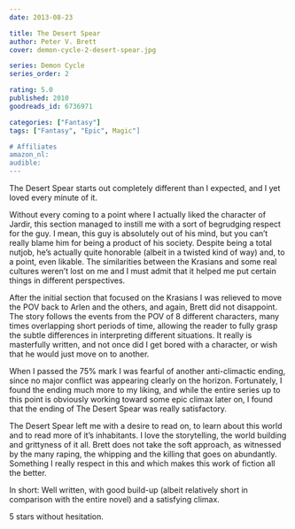 ```yaml
---
date: 2013-08-23

title: The Desert Spear
author: Peter V. Brett
cover: demon-cycle-2-desert-spear.jpg

series: Demon Cycle
series_order: 2

rating: 5.0
published: 2010
goodreads_id: 6736971

categories: ["Fantasy"]
tags: ["Fantasy", "Epic", Magic"]

# Affiliates
amazon_nl: 
audible: 
---
```


The Desert Spear starts out completely different than I expected, and I yet loved every minute of it.

<!--more-->

Without every coming to a point where I actually liked the character of Jardir, this section managed to instill me with a sort of begrudging respect for the guy. I mean, this guy is absolutely out of his mind, but you can’t really blame him for being a product of his society. Despite being a total nutjob, he’s actually quite honorable (albeit in a twisted kind of way) and, to a point, even likable. The similarities between the Krasians and some real cultures weren’t lost on me and I must admit that it helped me put certain things in different perspectives.

After the initial section that focused on the Krasians I was relieved to move the POV back to Arlen and the others, and again, Brett did not disappoint. The story follows the events from the POV of 8 different characters, many times overlapping short periods of time, allowing the reader to fully grasp the subtle differences in interpreting different situations. It really is masterfully written, and not once did I get bored with a character, or wish that he would just move on to another.

When I passed the 75% mark I was fearful of another anti-climactic ending, since no major conflict was appearing clearly on the horizon. Fortunately, I found the ending much more to my liking, and while the entire series up to this point is obviously working toward some epic climax later on, I found that the ending of The Desert Spear was really satisfactory.

The Desert Spear left me with a desire to read on, to learn about this world and to read more of it’s inhabitants. I love the storytelling, the world building and grittyness of it all. Brett does not take the soft approach, as witnessed by the many raping, the whipping and the killing that goes on abundantly. Something I really respect in this and which makes this work of fiction all the better.

In short: Well written, with good build-up (albeit relatively short in comparison with the entire novel) and a satisfying climax.

5 stars without hesitation.
